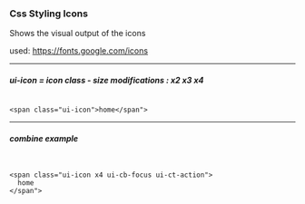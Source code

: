 
### Css Styling Icons
Shows the visual output of the icons

used: <a target="extern" href="https://fonts.google.com/icons">https://fonts.google.com/icons</a>

---

##### ui-icon = icon class - size modifications : x2 x3 x4

<code>
&lt;span class="ui-icon"&gt;home&lt;/span"&gt;
</code>

---

##### combine example

<code>
<pre>
&lt;span class="ui-icon x4 ui-cb-focus ui-ct-action"&gt;
  home
&lt;/span"&gt;
</pre>
</code>
